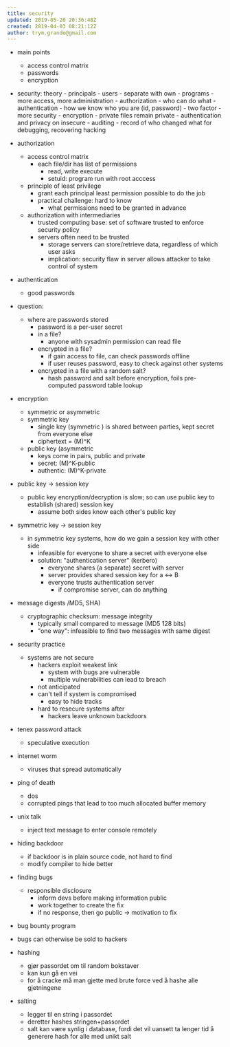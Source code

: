 ```yaml
---
title: security
updated: 2019-05-20 20:36:48Z
created: 2019-04-03 08:21:12Z
author: trym.grande@gmail.com
---
```


- main points
    - access control matrix
    - passwords
    - encryption
- security: theory
        - principals
        - users
            - separate with own
        - programs
            - more access, more administration
        - authorization
            - who can do what
        - authentication
            - how we know who you are (id, password)
            - two factor - more security
        - encryption
            - private files remain private
            - authentication and privacy on insecure
        - auditing
            - record of who changed what for debugging, recovering hacking
- authorization
    - access control matrix
        - each file/dir has list of permissions
            - read, write execute
            - setuid: program run with root acccess
    - principle of least privilege
        - grant each principal least permission possible to do the job
        - practical challenge: hard to know
            - what permissions need to be granted in advance
    - authorization with intermediaries
        - trusted computing base: set of software trusted to enforce security policy
        - servers often need to be trusted
            - storage servers can store/retrieve data, regardless of which user asks
            - implication: security flaw in server allows attacker to take control of system
- authentication
    - good passwords
- question:
    - where are passwords stored
        - password is a per-user secret
        - in a file?
            - anyone with sysadmin permission can read file
        - encrypted in a file?
            - if gain access to file, can check passwords offline
            - if user reuses password, easy to check against other systems
        - encrypted in a file with a random salt?
            - hash password and salt before encryption, foils pre-computed password table lookup
- encryption
    - symmetric or asymmetric
    - symmetric key
        - single key (symmetric ) is shared between parties, kept secret from everyone else
        - ciphertext = (M)^K
    - public key (asymmetric
        - keys come in pairs, public and private
        - secret: (M)^K-public
        - authentic: (M)^K-private
- public key -> session key
    - public key encryption/decryption is slow; so can use public key to establish (shared) session key
        - assume both sides know each other's public key
- symmetric key -> session key
    - in symmetric key systems, how do we gain a session key with other side
        - infeasible for everyone to share a secret with everyone else
        - solution: "authentication server" (kerbero)
            - everyone shares (a separate) secret with server
            - server provides shared session key for a <-> B
            - everyone trusts authentication server
                - if compromise server, can do anything
- message digests /MD5, SHA)
    - cryptographic checksum: message integrity
        - typically small compared to message (MD5 128 bits)
        - "one way": infeasible to find two messages with same digest
- security practice
    - systems are not secure
        - hackers exploit weakest link
            - system with bugs are vulnerable
            - multiple vulnerabilities can lead to breach
        - not anticipated
        - can't tell if system is compromised
            - easy to hide tracks
        - hard to resecure systems after
            - hackers leave unknown backdoors
- tenex password attack
    - speculative execution
- internet worm
    - viruses that spread automatically
- ping of death
    - dos
    - corrupted pings that lead to too much allocated buffer memory
- unix talk
    - inject text message to enter console remotely
- hiding backdoor
    - if backdoor is in plain source code, not hard to find
    - modify compiler to hide better
- finding bugs
    - responsible disclosure
        - inform devs before making information public
        - work together to create the fix
        - if no response, then go public -> motivation to fix
- bug bounty program
- bugs can otherwise be sold to hackers

- hashing
    - gjør passordet om til random bokstaver
    - kan kun gå en vei
    - for å cracke må man gjette med brute force ved å hashe alle gjetningene
- salting
    - legger til en string i passordet
    - deretter hashes stringen+passordet
    - salt kan være synlig i database, fordi det vil uansett ta lenger tid å generere hash for alle med unikt salt